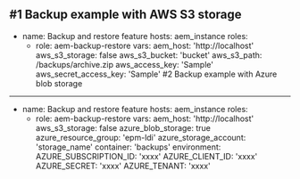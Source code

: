 #1 Backup example with AWS S3 storage
---
- name: Backup and restore feature
  hosts: aem_instance
  roles:
  - role: aem-backup-restore
  vars:
    aem_host: 'http://localhost'
    aws_s3_storage: false
    aws_s3_bucket: 'bucket'
    aws_s3_path: /backups/archive.zip
    aws_access_key: 'Sample'
    aws_secret_access_key: 'Sample'
#2 Backup example with Azure blob storage
---
- name: Backup and restore feature
  hosts: aem_instance
  roles:
  - role: aem-backup-restore
  vars:
    aem_host: 'http://localhost'
    aws_s3_storage: false
    azure_blob_storage: true
    azure_resource_group: 'epm-ldi'
    azure_storage_account: 'storage_name'
    container: 'backups'
  environment:
    AZURE_SUBSCRIPTION_ID: 'xxxx'
    AZURE_CLIENT_ID: 'xxxx'
    AZURE_SECRET: 'xxxx'
    AZURE_TENANT: 'xxxx'
